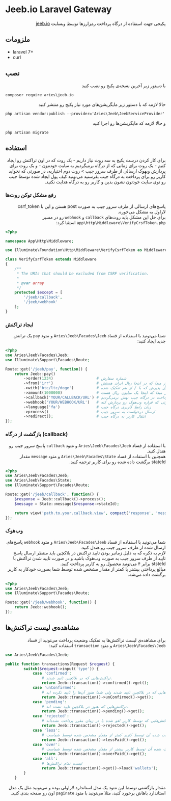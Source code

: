 # Jeeb.io Laravel Gateway
<div dir="rtl" align="right">
پکیجی جهت استفاده از درگاه پرداخت رمزارزها توسط وبسایت <a href="https://jeeb.io">jeeb.io</a>
</div>

## ملزومات
- laravel 7+
- curl

## نصب
<p dir="rtl">با دستور زیر آخرین نسخه‌ی پکیج رو نصب کنید</p> 

```composer require aries\jeeb.io```  

<p dir="rtl">حالا لازمه که با دستور زیر مایگریشن‌های مورد نیاز پکیج رو منتشر کنید</p>

```php artisan vendor:publish --provider='Aries\Jeeb\JeebServiceProvider'```  

<p dir="rtl">و حالا لازمه که مایگریشن‌ها رو اجرا کنید  </p>

```php artisan migrate```

## استفاده
<div dir="rtl">
برای کار کردن درست پکیج به سه روت نیاز داریم
- یک روت که در اون تراکنش رو ایجاد کنیم
- یک روت برای زمانی که از درگاه برمیگردیم به سایت خودمون
- و یک روت برای پردازش وبهوک ارسالی از طرف سرور جیب  
> روت دوم اختیاریه، در صورتی که نخواید کاربر رو برای پرداخت به درگاه جیب بفرستید می‌تونید کیف پول ایجاد شده توسط جیب رو توی سایت خودتون نشون بدین و کاربر رو به درگاه هدایت نکنید.
</div>

### رفع مشکل توکن روت‌ها
<div dir="rtl">
پاسخ‌های ارسالی از طرف سرور جیب به صورت post هستن و این با csrf_token لاراول به مشکل می‌خوره.<br />
برای حل این مشکل باید روت‌های <code>callback</code> و <code>webhook</code> رو در مسیر <code>app\http\Middleware\VerifyCrsfToken.php</code> استثنا کرد:
</div>

```php
<?php

namespace App\Http\Middleware;

use Illuminate\Foundation\Http\Middleware\VerifyCsrfToken as Middleware;

class VerifyCsrfToken extends Middleware
{
    /**
     * The URIs that should be excluded from CSRF verification.
     *
     * @var array
     */
    protected $except = [
        '/jeeb/callback',
        '/jeeb/webhook'
    ];
}
```

### ایجاد تراکنش
<div dir="rtl">
شما می‌تونید با استفاده از فساد <code>Aries\Jeeb\Facades\Jeeb</code> و متود <code>pay</code> یک ترانش جدید ایجاد کنید:
</div>

```php
<?php
use Aries\Jeeb\Facades\Jeeb;
use Illuminate\Support\Facades\Route;

Route::get('/jeeb/pay', function() {
    return Jeeb::pay()
        ->order(1234)                   # شماره سفارش
        ->from('irr')                   # ارز مبدا که در اینجا ریال ایران هستش
        ->with('btc/ltc/doge')          # ارزهای قابل پذیرش که با / از هم تفکیک شده
        ->amount(1000000)               # مبلغ تراکنش بر پایه‌ی ارز مبدا که اینجا یک میلیون ریال هست
        ->callback('YOUR/CALLBACK/URL') # آدرس روتی که پس از پرداخت در درگاه جیب بهش برمی‌گردیم
        ->webhook('YOUR/WEBHOOK/URL')   # آدرس روتی که قراره وب‌هوک رو پردازش کنه
        ->language('fa')                # زبان رابط کاربری درگاه جیب
        ->process()                     # ارسال درخواست به سرور جیب
        ->redirect();                   # انتقال کاربر به درگاه جیب
});
```

### بازگشت از درگاه (callback)
<div dir="rtl">
 با استفاده از فساد <code>Aries\Jeeb\Facades\Jeeb</code> و متود <code>callback</code> پاسخ سرور جیب رو هندل کنید.<br />
 همچنین با استفاده از فساد <code>Aries\Jeeb\Facades\State</code> و متود <code>message</code> مقدار stateId برگشت داده شده رو برای کاربر ترجمه کنید.
</div>

```php
<?php
use Aries\Jeeb\Facades\Jeeb;
use Aries\Jeeb\Facades\State;
use Illuminate\Support\Facades\Route;

Route::get('/jeeb/callback', function() {
    $response = Jeeb::callback()->process();
    $message = State::message($response->stateId);

    return view('path.to.your.callback.view', compact('response', 'message'));
});
```

### وب‌هوک
<div dir="rtl">
شما می‌تونید با استفاده از فساد <code>Aries\Jeeb\Facades\Jeeb</code> و متود <code>webhook</code> پاسخ‌های ارسال شده از طرف سرور جیب رو هندل کنید.<br />
لازم به ذکره که به دلیل زمانبر بودن تایید تراکنش در بلاکچین باید منتظر ارسال پاسخ تایید از طرف سرور جیب به صورت وب‌هوک باشید و در صورت تایید شدن تراکنش با ststeId برابر ۴ می‌تونید محصول رو به کاربر پرداخت کنید.<br />
مبالغ پرداختی بیشتر یا کمتر از مقدار مشخص شده توسط شما بصورت خودکار به کاربر برگشت داده می‌شه.
</div>

```php
<?php
use Aries\Jeeb\Facades\Jeeb;
use Illuminate\Support\Facades\Route;

Route::get('/jeeb/webhook', function() {
    return Jeeb::webhook();
});
```

## مشاهده‌ی لیست تراکنش‌ها
<div dir="rtl">
برای مشاهده‌ی لیست تراکنش‌ها به تفکیک وضعیت پرداخت می‌تونید از فساد <code>Aries\Jeeb\Facades\Jeeb</code> و متود <code>transaction</code> استفاده کنید:
</div>

```php
use Aries\Jeeb\Facades\Jeeb;

public function transactions(Request $request) {
        switch($request->input('type')) {
            case 'confirmed':
                # تراکنش‌هایی که در بلاکچین تایید شدند.
                return Jeeb::transaction()->confirmed()->get();
            case 'unConfirmed':
                # تراکنش‌هایی که در بلاکچین تایید شدند ولی شما هنوز آن‌ها را تایید نکرده اید.
                return Jeeb::transaction()->unConfirmed()->get();
            case 'pending':
                # تراکنش‌هایی که هنوز در بلاکچین تایید نشده اند.
                return Jeeb::transaction()->pending()->get();
            case 'rejected': 
                # تراکنش‌هایی که توسط کاربر لغو شده یا در زمان مقرر پرداخت نشده‌اند
                return Jeeb::transaction()->rejected()->get();
            case 'less': 
                # تراکنش‌هایی که مقدار پرداخت شده آن توسط کاربر کمتر از مقدار مشخص شده توسط شماست
                return Jeeb::transaction()->lessPaid()->get();
            case 'over': 
                # تراکنش‌هایی که مقدار پرداخت شده آن توسط کاربر بیشتر از مقدار مشخص شده توسط شماست
                return Jeeb::transaction()->overPaid()->get();
            case 'all': 
                # لیست تمام تراکنش‌ها
                return Jeeb::transaction()->get()->load('wallets');
        }
    }
```

<div dir="rtl">
مقدار بازگشتی توسط این متود یک مدل استاندارد لاراولی بوده و می‌تونید مثل یک مدل استاندارد باهاش برخورد کنید، مثلا می‌تونید با متود <code>paginate</code> اون رو صفحه بندی کنید.
</div>